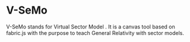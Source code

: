 # V-SeMo
V-SeMo stands for Virtual Sector Model . It is a canvas tool based on fabric.js with the purpose to teach General Relativity with sector models.

